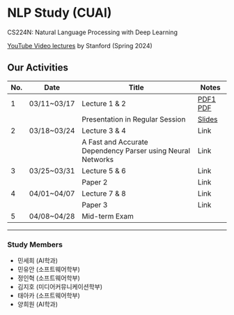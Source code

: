 # NLP Study (CUAI)
CS224N: Natural Language Processing with Deep Learning

[YouTube Video lectures](https://youtube.com/playlist?list=PLoROMvodv4rOaMFbaqxPDoLWjDaRAdP9D&si=r8djSieatiCCatQV) by Stanford (Spring 2024)

## Our Activities

| No.  | Date           | Title                          | Notes                          |
|------|----------------|--------------------------------|--------------------------------|
| 1    | 03/11~03/17    | Lecture 1 & 2                                | [PDF1](#)  [PDF](#)         |
|      |                | Presentation in Regular Session            | [Slides](https://github.com/hak3601/NLP-CS224n/blob/2f994948fd3238100e6563e37990880841cc964d/pdf/ppt-slides.pdf)
| 2    | 03/18~03/24    | Lecture 3 & 4                                               | Link           |
|      |                | A Fast and Accurate Dependency Parser using Neural Networks | Link           |
| 3    | 03/25~03/31    | Lecture 5 & 6                                               | Link           |
|      |                | Paper 2                                                     | Link           |
| 4    | 04/01~04/07    | Lecture 7 & 8                                               | Link           |
|      |                | Paper 3                                                     | Link           |
| 5    | 04/08~04/28    | Mid-term Exam                                               |                |

---
### Study Members
- 민세희	(AI학과)	
- 민유안	(소프트웨어학부)	
- 정인혁	(소프트웨어학부)
- 김지호	(미디어커뮤니케이션학부)	
- 태아카	(소프트웨어학부)
- 양희원	(AI학과)	
